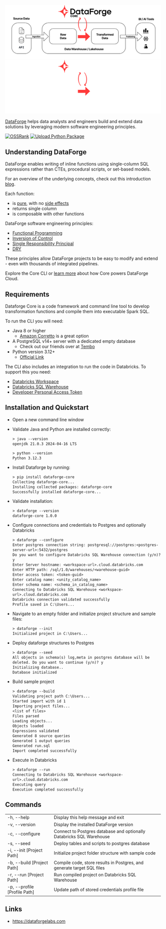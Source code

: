 ![DataForge Core-Light](etc/DataForge_Core_Flow.svg#gh-light-mode-only)
![DataForge Core-Dark](etc/DataForge_Core_Flow_Reverse.svg#gh-dark-mode-only)

[DataForge](https://www.dataforgelabs.com) helps data analysts and engineers build and extend data solutions by leveraging modern software engineering principles.

[![OSSRank](https://shields.io/endpoint?url=https://ossrank.com/shield/4025)](https://ossrank.com/p/4025)
[![Upload Python Package](https://github.com/dataforgelabs/dataforge-core/actions/workflows/python-publish.yml/badge.svg)](https://github.com/dataforgelabs/dataforge-core/actions/workflows/python-publish.yml)

## Understanding DataForge

DataForge enables writing of inline functions using single-column SQL expressions rather than CTEs, procedural scripts, or set-based models.

For an overview of the underlying concepts, check out this introduction [blog](https://www.dataforgelabs.com/blog/introduction-dataforge-framework).

Each function:
- is [pure](https://en.wikipedia.org/wiki/Pure_function), with no [side effects](https://en.wikipedia.org/wiki/Side_effect_(computer_science))
- returns single column
- is composable with other functions

DataForge software engineering principles:
- [Functional Programming](https://en.wikipedia.org/wiki/Functional_programming)
- [Inversion of Control](https://en.wikipedia.org/wiki/Inversion_of_control)
- [Single Responsibility Principal](https://en.wikipedia.org/wiki/Single-responsibility_principle)
- [DRY](https://en.wikipedia.org/wiki/Don%27t_repeat_yourself)

These principles allow DataForge projects to be easy to modify and extend - even with thousands of integrated pipelines.

Explore the Core CLI or [learn more](https://www.dataforgelabs.com/core-vs-cloud) about how Core powers DataForge Cloud.

## Requirements
Dataforge Core is a code framework and command line tool to develop transformation functions and compile them into executable Spark SQL.

To run the CLI you will need:
- Java 8 or higher
  - [Amazon Corretto](https://docs.aws.amazon.com/corretto/) is a great option
- A PostgreSQL v14+ server with a dedicated empty database
  - Check out our friends over at [Tembo](https://tembo.io/)
- Python version 3.12+
  - [Official Link](https://www.python.org/downloads/)

The CLI also includes an integration to run the code in Databricks. To support this you need:
- [Databricks Workspace](https://docs.databricks.com/en/administration-guide/workspace/index.html)
- [Databricks SQL Warehouse](https://docs.databricks.com/en/compute/sql-warehouse/index.html)
- [Developer Personal Access Token](https://docs.databricks.com/en/dev-tools/auth/pat.html)



## Installation and Quickstart

- Open a new command line window
- Validate Java and Python are installed correctly:

  ```
  > java --version
  openjdk 21.0.3 2024-04-16 LTS
  ```
  ```
  > python --version
  Python 3.12.3
  ```
- Install Dataforge by running: 
  ```
  > pip install dataforge-core
  Collecting dataforge-core...
  Installing collected packages: dataforge-core
  Successfully installed dataforge-core...
  ```
- Validate installation:
  ```
  > dataforge --version
  dataforge-core 1.0.0
  ```
- Configure connections and credentials to Postgres and optionally Databricks
  ```
  > dataforge --configure
  Enter postgres connection string: postgresql://postgres:<postgres-server-url>:5432/postgres
  Do you want to configure Databricks SQL Warehouse connection (y/n)? y
  Enter Server hostname: <workspace-url>.cloud.databricks.com
  Enter HTTP path: /sql/1.0/warehouses/<warehouse-guid>
  Enter access token: <token-guid>
  Enter catalog name: <unity_catalog_name>
  Enter schema name: <schema_in_catalog_name>
  Connecting to Databricks SQL Warehouse <workspace-url>.cloud.databricks.com
  Databricks connection validated successfully
  Profile saved in C:\Users...
  ```

- Navigate to an empty folder and initialize project structure and sample files:
  ```
  > dataforge --init
  Initialized project in C:\Users...
  ```

- Deploy dataforge structures to Postgres
  ```
  > dataforge --seed
  All objects in schema(s) log,meta in postgres database will be deleted. Do you want to continue (y/n)? y
  Initializing database..
  Database initialized
  ```
- Build sample project
  ```
  > dataforge --build
  Validating project path C:\Users...
  Started import with id 1
  Importing project files...
  <list of files>
  Files parsed
  Loading objects...
  Objects loaded
  Expressions validated
  Generated 8 source queries
  Generated 1 output queries
  Generated run.sql
  Import completed successfully
  ```
- Execute in Databricks
  ```
  > dataforge --run
  Connecting to Databricks SQL Warehouse <workspace-url>.cloud.databricks.com
  Executing query
  Execution completed successfully
  ```
## Commands

  <table>
  <tr><td>-h, --help</td><td>Display this help message and exit</td></tr>
  <tr><td>-v, --version</td><td>Display the installed DataForge version</td></tr>
  <tr><td>-c, --configure</td><td>Connect to Postgres database and optionally Databricks SQL Warehouse</td></tr>
  <tr><td>-s, --seed</td><td>Deploy tables and scripts to postgres database</td></tr>
  <tr><td>-i, --init [Project Path]</td><td>Initialize project folder structure with sample code</td></tr>
  <tr><td>-b, --build [Project Path]</td><td>Compile code, store results in Postgres, and generate target SQL files</td></tr>
  <tr><td>-r, --run [Project Path]</td><td>Run compiled project on Databricks SQL Warehouse</td></tr>
  <tr><td>-p, --profile [Profile Path]</td><td>Update path of stored credentials profile file</td></tr>
 </table>

## Links
- https://dataforgelabs.com
